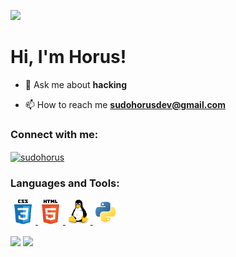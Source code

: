 ![](https://user-images.githubusercontent.com/18350557/176309783-0785949b-9127-417c-8b55-ab5a4333674e.gif) 
# Hi, I'm Horus!

- 💬 Ask me about **hacking**

- 📫 How to reach me **sudohorusdev@gmail.com**

<h3 align="left">Connect with me:</h3>
<p align="left">
<a href="https://twitter.com/sudohorusdev" target="_blank"><img align="center" src="https://raw.githubusercontent.com/rahuldkjain/github-profile-readme-generator/master/src/images/icons/Social/twitter.svg" alt="sudohorus" height="30" width="40"/></a>

<h3 align="left">Languages and Tools:</h3>
<p align="left"> <a href="https://www.w3schools.com/cs/" target="_blank" rel="noreferrer"><img src="https://raw.githubusercontent.com/devicons/devicon/master/icons/css3/css3-original-wordmark.svg" alt="css3" width="40" height="40"/> </a> <a href="https://www.w3.org/html/" target="_blank" rel="noreferrer"> <img src="https://raw.githubusercontent.com/devicons/devicon/master/icons/html5/html5-original-wordmark.svg" alt="html5" width="40" height="40"/> </a> <a href="https://www.linux.org/" target="_blank" rel="noreferrer"> <img src="https://raw.githubusercontent.com/devicons/devicon/master/icons/linux/linux-original.svg" alt="linux" width="40" height="40"/> </a> <a href="https://www.python.org" target="_blank" rel="noreferrer"> <img src="https://raw.githubusercontent.com/devicons/devicon/master/icons/python/python-original.svg" alt="python" width="40" height="40"/> </a> </p>

<img align="center" src="https://github-readme-stats.vercel.app/api?username=sudohorus&show_icons=true&hide_border=true&theme=radical" />

<img align="center" src="https://github-readme-stats.vercel.app/api/wakatime?username=sudohorus&range=30_days&hide_border=true&theme=radical&custom_title=Coding%20stats%20(last%207%20days)&layout=compact" />

